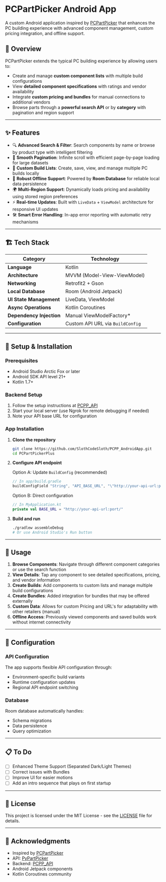 # PCPartPicker Android App

A custom Android application inspired by [PCPartPicker](https://pcpartpicker.com/) that enhances the PC building experience with advanced component management, custom pricing integration, and offline support.

## 🎯 Overview

PCPartPicker extends the typical PC building experience by allowing users to:
- Create and manage **custom component lists** with multiple build configurations
- View **detailed component specifications** with ratings and vendor availability  
- Integrate **custom pricing and bundles** for manual connections to additional vendors
- Browse parts through a **powerful search API** or by **category** with pagination and region support

---

## ✨ Features

- 🔍 **Advanced Search & Filter**: Search components by name or browse by product type with intelligent filtering
- 📄 **Smooth Pagination**: Infinite scroll with efficient page-by-page loading for large datasets
- 📱 **Custom Build Lists**: Create, save, view, and manage multiple PC builds locally
- 💾 **Robust Offline Support**: Powered by **Room Database** for reliable local data persistence
- 🌍 **Multi-Region Support**: Dynamically loads pricing and availability using stored region preferences
- ⚡ **Real-time Updates**: Built with `LiveData` + `ViewModel` architecture for responsive UI updates
- 🛠 **Smart Error Handling**: In-app error reporting with automatic retry mechanisms

---

## 🏗️ Tech Stack

| Category | Technology |
|----------|------------|
| **Language** | Kotlin |
| **Architecture** | MVVM (Model-View-ViewModel) |
| **Networking** | Retrofit2 + Gson |
| **Local Database** | Room (Android Jetpack) |
| **UI State Management** | LiveData, ViewModel |
| **Async Operations** | Kotlin Coroutines |
| **Dependency Injection** | Manual ViewModelFactory* |
| **Configuration** | Custom API URL via `BuildConfig` |

---

## 🚀 Setup & Installation

### Prerequisites
- Android Studio Arctic Fox or later
- Android SDK API level 21+
- Kotlin 1.7+

### Backend Setup
1. Follow the setup instructions at [PCPP_API](https://github.com/SlothCodeSloth/PCPP_API)
2. Start your local server (use Ngrok for remote debugging if needed)
3. Note your API base URL for configuration

### App Installation
1. **Clone the repository**
   ```bash
   git clone https://github.com/SlothCodeSloth/PCPP_AndroidApp.git
   cd PCPartPickerPlus
   ```

2. **Configure API endpoint**
   
   Option A: Update `BuildConfig` (recommended)
   ```kotlin
   // In app/build.gradle
   buildConfigField "String", "API_BASE_URL", "\"http://your-api-url:port/\""
   ```
   
   Option B: Direct configuration
   ```kotlin
   // In MyApplication.kt
   private val BASE_URL = "http://your-api-url:port/"
   ```

3. **Build and run**
   ```bash
   ./gradlew assembleDebug
   # Or use Android Studio's Run button
   ```

---

## 📱 Usage

1. **Browse Components**: Navigate through different component categories or use the search function
2. **View Details**: Tap any component to see detailed specifications, pricing, and vendor information
3. **Create Builds**: Add components to custom lists and manage multiple build configurations
4. **Create Bundles**: Added integration for bundles that may be offered externally
5. **Custom Data**: Allows for custom Pricing and URL's for adaptability with other retailers (manual)
6. **Offline Access**: Previously viewed components and saved builds work without internet connectivity

---

## 🔧 Configuration

### API Configuration
The app supports flexible API configuration through:
- Environment-specific build variants
- Runtime configuration updates
- Regional API endpoint switching

### Database
Room database automatically handles:
- Schema migrations
- Data persistence
- Query optimization

---

## 📋 To Do


- [ ] Enhanced Theme Support (Separated Dark/Light Themes)
- [ ] Correct issues with Bundles
- [ ] Improve UI for easier motions
- [ ] Add an intro sequence that plays on first startup

---

## 📄 License

This project is licensed under the MIT License - see the [LICENSE](LICENSE) file for details.

---

## 🙏 Acknowledgments

- Inspired by [PCPartPicker](https://pcpartpicker.com/)
- API: [PyPartPicker](https://github.com/thefakequake/pypartpicker)
- Backend: [PCPP_API](https://github.com/SlothCodeSloth/PCPP_API)
- Android Jetpack components
- Kotlin Coroutines community
